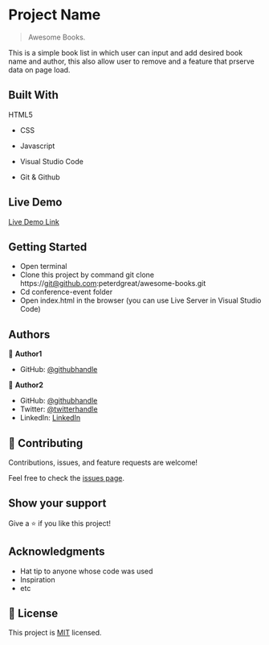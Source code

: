 
# Project Name

> Awesome Books.

This is a simple book list in which user can input and add desired book name and author, this also allow user to remove and a feature that prserve data on page load.

## Built With

 HTML5

- CSS

- Javascript

- Visual Studio Code

- Git & Github
## Live Demo

[Live Demo Link](https://livedemo.com)


## Getting Started

* Open terminal
* Clone this project by command git clone https://git@github.com:peterdgreat/awesome-books.git
* Cd conference-event folder
* Open index.html in the browser (you can use Live Server in Visual Studio Code)


## Authors

👤 **Author1**
- GitHub: [@githubhandle](https://github.com/wikitelmex)


👤 **Author2**

- GitHub: [@githubhandle](https://github.com/peterdgreat)
- Twitter: [@twitterhandle](https://twitter.com/dev_Peter_O)
- LinkedIn: [LinkedIn](https://linkedin.com/in/ajayi-peter-4391ab1b5)


## 🤝 Contributing

Contributions, issues, and feature requests are welcome!

Feel free to check the [issues page](../../issues/).

## Show your support

Give a ⭐️ if you like this project!

## Acknowledgments

- Hat tip to anyone whose code was used
- Inspiration
- etc

## 📝 License

This project is [MIT](./MIT.md) licensed.
